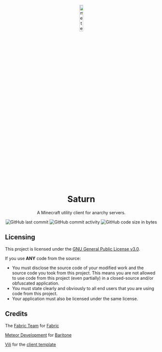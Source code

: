 <p align="center">
<img src="https://i.ibb.co/s90tq3F/141408778.jpg" alt="meteor-client-logo" width="15%"/>
</p>

<h1 align="center">Saturn</h1>
<p align="center">A Minecraft utility client for anarchy servers.</p>

<div align="center">
    <img src="https://img.shields.io/github/last-commit/Saturn-Client/saturn " alt="GitHub last commit"/>
    <img src="https://img.shields.io/github/commit-activity/w/Saturn-Client/saturn" alt="GitHub commit activity"/>
    <img src="https://img.shields.io/github/languages/code-size/Saturn-Client/saturn" alt="GitHub code size in bytes"/>
</div>




## Licensing
This project is licensed under the [GNU General Public License v3.0](https://www.gnu.org/licenses/gpl-3.0.en.html).

If you use **ANY** code from the source:
- You must disclose the source code of your modified work and the source code you took from this project. This means you are not allowed to use code from this project (even partially) in a closed-source and/or obfuscated application.
- You must state clearly and obviously to all end users that you are using code from this project.
- Your application must also be licensed under the same license.

## Credits

The [Fabric Team](https://github.com/FabricMC) for [Fabric](https://github.com/FabricMC/fabric-loader)

[Meteor Development](https://github.com/meteordevelopment) for [Baritone](https://github.com/meteordevelopment/baritone)

[Vili](https://github.com/V1li/) for the [client template](https://github.com/V1li/haiku)